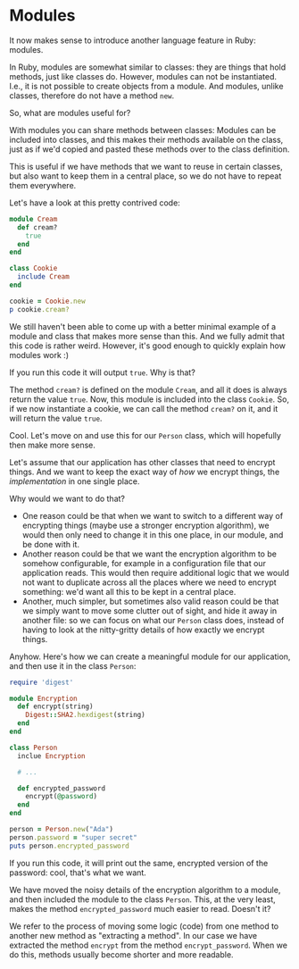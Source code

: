 # Modules

It now makes sense to introduce another language feature in Ruby: modules.

In Ruby, modules are somewhat similar to classes: they are things that hold
methods, just like classes do. However, modules can not be instantiated. I.e.,
it is not possible to create objects from a module. And modules, unlike classes,
therefore do not have a method `new`.

So, what are modules useful for?

With modules you can share methods between classes: Modules can be included
into classes, and this makes their methods available on the class, just as if
we'd copied and pasted these methods over to the class definition.

This is useful if we have methods that we want to reuse in certain classes, but
also want to keep them in a central place, so we do not have to repeat them
everywhere.

Let's have a look at this pretty contrived code:

```ruby
module Cream
  def cream?
    true
  end
end

class Cookie
  include Cream
end

cookie = Cookie.new
p cookie.cream?
```

We still haven't been able to come up with a better minimal example of a module
and class that makes more sense than this. And we fully admit that this code
is rather weird. However, it's good enough to quickly explain how modules work :)

If you run this code it will output `true`. Why is that?

The method `cream?` is defined on the module `Cream`, and all it does is always
return the value `true`. Now, this module is included into the class `Cookie`.
So, if we now instantiate a cookie, we can call the method `cream?` on it,
and it will return the value `true`.

Cool. Let's move on and use this for our `Person` class, which will hopefully
then make more sense.

Let's assume that our application has other classes that need to encrypt things.
And we want to keep the exact way of *how* we encrypt things, the *implementation*
in one single place.

Why would we want to do that?

* One reason could be that when we want to switch to a different way of
  encrypting things (maybe use a stronger encryption algorithm), we would then
  only need to change it in this one place, in our module, and be done with it.
* Another reason could be that we want the encryption algorithm to be somehow
  configurable, for example in a configuration file that our application reads.
  This would then require additional logic that we would not want to duplicate
  across all the places where we need to encrypt something: we'd want all this
  to be kept in a central place.
* Another, much simpler, but sometimes also valid reason could be that we
  simply want to move some clutter out of sight, and hide it away in another
  file: so we can focus on what our `Person` class does, instead of having to
  look at the nitty-gritty details of how exactly we encrypt things.

Anyhow. Here's how we can create a meaningful module for our application,
and then use it in the class `Person`:

```ruby
require 'digest'

module Encryption
  def encrypt(string)
    Digest::SHA2.hexdigest(string)
  end
end

class Person
  inclue Encryption

  # ...

  def encrypted_password
    encrypt(@password)
  end
end

person = Person.new("Ada")
person.password = "super secret"
puts person.encrypted_password
```

If you run this code, it will print out the same, encrypted version of the
password: cool, that's what we want.

We have moved the noisy details of the encryption algorithm to a module, and
then included the module to the class `Person`. This, at the very least, makes
the method `encrypted_password` much easier to read. Doesn't it?

We refer to the process of moving some logic (code) from one method to another
new method as "extracting a method". In our case we have extracted the method
`encrypt` from the method `encrypt_password`. When we do this, methods usually become
shorter and more readable.
